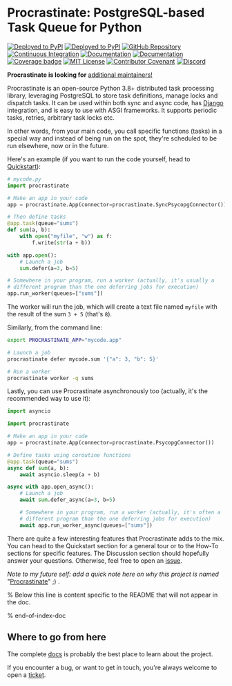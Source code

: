 # Procrastinate: PostgreSQL-based Task Queue for Python

[![Deployed to PyPI](https://img.shields.io/pypi/v/procrastinate?logo=pypi&logoColor=white)](https://pypi.org/pypi/procrastinate)
[![Deployed to PyPI](https://img.shields.io/pypi/pyversions/procrastinate?logo=pypi&logoColor=white)](https://pypi.org/pypi/procrastinate)
[![GitHub Repository](https://img.shields.io/github/stars/procrastinate-org/procrastinate?style=flat&logo=github&color=brightgreen)](https://github.com/procrastinate-org/procrastinate/)
[![Continuous Integration](https://img.shields.io/github/actions/workflow/status/procrastinate-org/procrastinate/ci.yml?logo=github&branch=main)](https://github.com/procrastinate-org/procrastinate/actions?workflow=CI)
[![Documentation](https://img.shields.io/readthedocs/procrastinate/stable?logo=read-the-docs&logoColor=white)](https://procrastinate.readthedocs.io/en/stable/badge=stable)
[![Documentation](https://img.shields.io/readthedocs/procrastinate/stable?logo=read-the-docs&logoColor=white)](https://procrastinate.readthedocs.io/en/stable/badge=stable)
[![Coverage badge](https://raw.githubusercontent.com/procrastinate-org/procrastinate/python-coverage-comment-action-data/badge.svg)](https://htmlpreview.github.io/?https://github.com/procrastinate-org/procrastinate/blob/python-coverage-comment-action-data/htmlcov/index.html)
[![MIT License](https://img.shields.io/github/license/procrastinate-org/procrastinate?logo=open-source-initiative&logoColor=white)](https://github.com/procrastinate-org/procrastinate/blob/main/LICENSE)
[![Contributor Covenant](https://img.shields.io/badge/Contributor%20Covenant-v1.4%20adopted-ff69b4.svg)](https://github.com/procrastinate-org/procrastinate/blob/main/CODE_OF_CONDUCT.md)
[![Discord](https://img.shields.io/discord/1197292025725329549?logo=discord&logoColor=white&label=Discord&color=%237289da)](https://discord.gg/JWZeNq6P6Z)

**Procrastinate is looking for** [additional maintainers!](https://github.com/procrastinate-org/procrastinate/discussions/748)

Procrastinate is an open-source Python 3.8+ distributed task processing
library, leveraging PostgreSQL to store task definitions, manage locks and
dispatch tasks. It can be used within both sync and async code,
has [Django](howto/django) integration, and is easy to use with ASGI frameworks.
It supports periodic tasks, retries, arbitrary task locks etc.

In other words, from your main code, you call specific functions (tasks) in a
special way and instead of being run on the spot, they're scheduled to
be run elsewhere, now or in the future.

Here's an example (if you want to run the code yourself, head to [Quickstart]):

```python
# mycode.py
import procrastinate

# Make an app in your code
app = procrastinate.App(connector=procrastinate.SyncPsycopgConnector())

# Then define tasks
@app.task(queue="sums")
def sum(a, b):
    with open("myfile", "w") as f:
        f.write(str(a + b))

with app.open():
    # Launch a job
    sum.defer(a=3, b=5)

# Somewhere in your program, run a worker (actually, it's usually a
# different program than the one deferring jobs for execution)
app.run_worker(queues=["sums"])
```

The worker will run the job, which will create a text file
named `myfile` with the result of the sum `3 + 5` (that's `8`).

Similarly, from the command line:

```bash
export PROCRASTINATE_APP="mycode.app"

# Launch a job
procrastinate defer mycode.sum '{"a": 3, "b": 5}'

# Run a worker
procrastinate worker -q sums
```

Lastly, you can use Procrastinate asynchronously too (actually, it's the
recommended way to use it):

```python
import asyncio

import procrastinate

# Make an app in your code
app = procrastinate.App(connector=procrastinate.PsycopgConnector())

# Define tasks using coroutine functions
@app.task(queue="sums")
async def sum(a, b):
    await asyncio.sleep(a + b)

async with app.open_async():
    # Launch a job
    await sum.defer_async(a=3, b=5)

    # Somewhere in your program, run a worker (actually, it's often a
    # different program than the one deferring jobs for execution)
    await app.run_worker_async(queues=["sums"])
```

There are quite a few interesting features that Procrastinate adds to the mix.
You can head to the Quickstart section for a general tour or
to the How-To sections for specific features. The Discussion
section should hopefully answer your questions. Otherwise,
feel free to open an [issue](https://github.com/procrastinate-org/procrastinate/issues).

*Note to my future self: add a quick note here on why this project is named*
"[Procrastinate]" ;) .

% Below this line is content specific to the README that will not appear in the doc.

% end-of-index-doc

## Where to go from here

The complete [docs] is probably the best place to learn about the project.

If you encounter a bug, or want to get in touch, you're always welcome to open a
[ticket].

[docs]: https://procrastinate.readthedocs.io/
[procrastinate]: https://en.wikipedia.org/wiki/Procrastination
[quickstart]: https://procrastinate.readthedocs.io/en/stable/quickstart.html
[ticket]: https://github.com/procrastinate-org/procrastinate/issues/new
